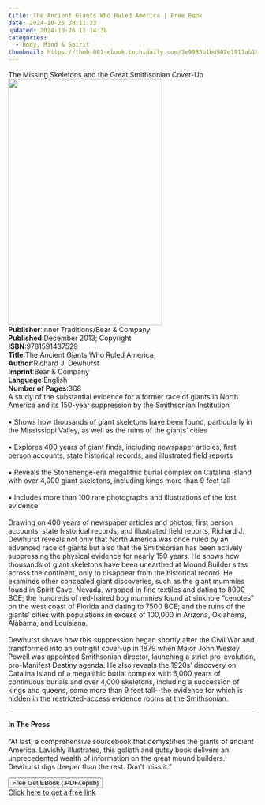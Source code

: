 ```yaml
---
title: The Ancient Giants Who Ruled America | Free Book
date: 2024-10-25 20:11:23
updated: 2024-10-26 11:14:38
categories:
  - Body, Mind & Spirit
thumbnail: https://thmb-001-ebook.techidaily.com/3e9985b1bd502e1913ab163046e5d9644a6be5476149e78f951977928181602f.jpg
---
```

<main id="book-container">
  <div class="flex flex-col">
    <div class="book-brief flex-1 py-6 px-4 sm:p-6 md:py-10 md:px-8">
      <!-- brief-->
      <div class="book-brief-main">
        The Missing Skeletons and the Great Smithsonian Cover-Up
      </div>
    </div>
    <div
      class="book-meta-info flex-1 grid gap-4 col-start-1 col-end-3 row-start-1 sm:mb-6 sm:grid-cols-4 lg:gap-6 lg:col-start-2 lg:row-end-6 lg:row-span-6 lg:mb-0"
    >
      <div
        class="book-meta-info-left place-content-center mt-4 p-4 text-sm leading-6 col-start-2 col-span-2 dark:text-slate-400"
      >
        <img
          class="w-full h-500 object-cover rounded-lg sm:h-255 sm:col-span-2 lg:col-span-full"
          src="https://img-001-ebook.techidaily.com/dd67031c687dab37ee61056f6477e3e55004650c8b529442c7747fd018bdedc6.jpg"
          alt=""
          width="312"
          height="500"
        />
      </div>
      <div
        class="book-meta-info-right mt-2 col-start-1 row-start-2 col-span-3 self-center"
      >
        <!-- meta data  -->
        <div class="flex flex-col px-4 md:px-8">
          <div class="flex-1">
            <strong>Publisher</strong>:<span class="px-2"
              >Inner Traditions/Bear &amp; Company</span
            >
          </div>
          <div class="flex-1">
            <strong>Published</strong>:<span class="px-2"
              >December 2013; Copyright</span
            >
          </div>
          <div class="flex-1">
            <strong>ISBN</strong>:<span class="px-2">9781591437529</span>
          </div>
          <div class="flex-1">
            <strong>Title</strong>:<span class="px-2"
              >The Ancient Giants Who Ruled America</span
            >
          </div>
          <div class="flex-1">
            <strong>Author</strong>:<span class="px-2"
              >Richard J. Dewhurst</span
            >
          </div>
          <div class="flex-1">
            <strong>Imprint</strong>:<span class="px-2"
              >Bear &amp; Company</span
            >
          </div>
          <div class="flex-1">
            <strong>Language</strong>:<span class="px-2">English</span>
          </div>
          <div class="flex-1">
            <strong>Number of Pages</strong>:<span class="px-2">368</span>
          </div>
        </div>
      </div>
    </div>
    <div class="book-description flex-1 py-6 px-4 sm:p-6 md:py-10 md:px-8">
      <div class="book-description-main">
        <div accordion-content="" id="description">
          A study of the substantial evidence for a former race of giants in
          North America and its 150-year suppression by the Smithsonian
          Institution <br />
          <br />• Shows how thousands of giant skeletons have been found,
          particularly in the Mississippi Valley, as well as the ruins of the
          giants’ cities <br />
          <br />• Explores 400 years of giant finds, including newspaper
          articles, first person accounts, state historical records, and
          illustrated field reports <br />
          <br />• Reveals the Stonehenge-era megalithic burial complex on
          Catalina Island with over 4,000 giant skeletons, including kings more
          than 9 feet tall <br />
          <br />• Includes more than 100 rare photographs and illustrations of
          the lost evidence <br />
          <br />Drawing on 400 years of newspaper articles and photos, first
          person accounts, state historical records, and illustrated field
          reports, Richard J. Dewhurst reveals not only that North America was
          once ruled by an advanced race of giants but also that the Smithsonian
          has been actively suppressing the physical evidence for nearly 150
          years. He shows how thousands of giant skeletons have been unearthed
          at Mound Builder sites across the continent, only to disappear from
          the historical record. He examines other concealed giant discoveries,
          such as the giant mummies found in Spirit Cave, Nevada, wrapped in
          fine textiles and dating to 8000 BCE; the hundreds of red-haired bog
          mummies found at sinkhole “cenotes” on the west coast of Florida and
          dating to 7500 BCE; and the ruins of the giants’ cities with
          populations in excess of 100,000 in Arizona, Oklahoma, Alabama, and
          Louisiana. <br />
          <br />Dewhurst shows how this suppression began shortly after the
          Civil War and transformed into an outright cover-up in 1879 when Major
          John Wesley Powell was appointed Smithsonian director, launching a
          strict pro-evolution, pro-Manifest Destiny agenda. He also reveals the
          1920s’ discovery on Catalina Island of a megalithic burial complex
          with 6,000 years of continuous burials and over 4,000 skeletons,
          including a succession of kings and queens, some more than 9 feet
          tall--the evidence for which is hidden in the restricted-access
          evidence rooms at the Smithsonian.
        </div>
        <div class="accordion-fader"></div>
      </div>
    </div>
    <div class="book-excerpts flex-1 py-6 px-4 sm:p-6 md:py-10 md:px-8">
      <!-- excerpts-->
      <div class="book-excerpts-main">
        <hr />
        <h4 class="placeholder placeholder-heading">
          <span>In The Press</span>
        </h4>
        <p>
          “At last, a comprehensive sourcebook that demystifies the giants of
          ancient America. Lavishly illustrated, this goliath and gutsy book
          delivers an unprecedented wealth of information on the great mound
          builders. Dewhurst digs deeper than the rest. Don’t miss it.”
        </p>
      </div>
    </div>
    <div
      class="book-about-author flex-1 py-6 px-4 sm:p-6 md:py-10 md:px-8"
    ></div>
    <div class="book-free-get flex-1 py-6 px-4 sm:p-6 md:py-10 md:px-8">
      <button
        id="btn-free-get"
        class="bg-blue-500 hover:bg-blue-700 text-white font-bold py-2 px-4 rounded"
      >
        Free Get EBook (.PDF/.epub)
      </button>
      <div id="countdown-display" class="px-2 text-lg mt-2"></div>
      <a
        id="free-link"
        class="hidden bg-blue-500 hover:bg-blue-700 text-white font-bold py-2 px-4 rounded"
        href="https://www.ebooks.com/en-us/book/95782510/the-ancient-giants-who-ruled-america/richard-j-dewhurst/"
        target="_blank"
        >Click here to get a free link</a
      >
    </div>
    <script>
      let countdownTime = 0;
      let countdownInterval = null;
      document
        .getElementById('btn-free-get')
        .addEventListener('click', startCountdown);
      function startCountdown() {
        countdownTime = new Date().getTime() + 60000 * 3;
        countdownInterval = setInterval(updateCountdown, 1000);
        document.getElementById('btn-free-get').disabled = true;
        document
          .getElementById('btn-free-get')
          .classList.add('bg-gray-500', 'cursor-not-allowed');
      }
      function updateCountdown() {
        let currentTime = new Date().getTime();
        let timeLeft = countdownTime - currentTime;
        let secondsLeft = Math.floor(timeLeft / 1000);
        document.getElementById('countdown-display').innerHTML =
          `Remaining time: ${secondsLeft} seconds.`;
        if (secondsLeft <= 0) {
          clearInterval(countdownInterval);
          document.getElementById('btn-free-get').classList.add('hidden');
          document.getElementById('free-link').classList.remove('hidden');
          document.getElementById('countdown-display').innerHTML = '';
        }
      }
    </script>
  </div>
</main>
